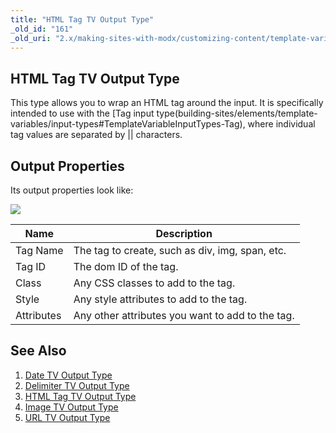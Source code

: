 ```yaml
---
title: "HTML Tag TV Output Type"
_old_id: "161"
_old_uri: "2.x/making-sites-with-modx/customizing-content/template-variables/template-variable-output-types/html-tag-tv-output-type"
---
```


## HTML Tag TV Output Type

This type allows you to wrap an HTML tag around the input. It is specifically intended to use with the [Tag input type(building-sites/elements/template-variables/input-types#TemplateVariableInputTypes-Tag), where individual tag values are separated by || characters.

## Output Properties

Its output properties look like:

![](/download/attachments/20119610/tvot.htmltag.png?version=1&modificationDate=1281387052000)

| Name       | Description                                      |
| ---------- | ------------------------------------------------ |
| Tag Name   | The tag to create, such as div, img, span, etc.  |
| Tag ID     | The dom ID of the tag.                           |
| Class      | Any CSS classes to add to the tag.               |
| Style      | Any style attributes to add to the tag.          |
| Attributes | Any other attributes you want to add to the tag. |

## See Also

1. [Date TV Output Type](building-sites/elements/template-variables/output-types/date)
2. [Delimiter TV Output Type](building-sites/elements/template-variables/output-types/delimiter)
3. [HTML Tag TV Output Type](building-sites/elements/template-variables/output-types/html)
4. [Image TV Output Type](building-sites/elements/template-variables/output-types/image)
5. [URL TV Output Type](building-sites/elements/template-variables/output-types/url)